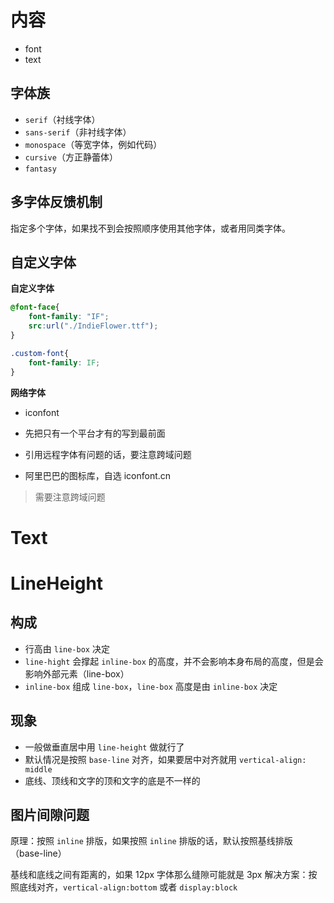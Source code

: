 # 内容

* font
* text

## 字体族

* `serif`（衬线字体）
* `sans-serif`（非衬线字体）
* `monospace`（等宽字体，例如代码）
* `cursive`（方正静蕾体）
* `fantasy`

## 多字体反馈机制

指定多个字体，如果找不到会按照顺序使用其他字体，或者用同类字体。

## 自定义字体

**自定义字体**

```css
@font-face{
    font-family: "IF";
    src:url("./IndieFlower.ttf");
}

.custom-font{
    font-family: IF;
}
```

**网络字体**

* iconfont

* 先把只有一个平台才有的写到最前面
* 引用远程字体有问题的话，要注意跨域问题
* 阿里巴巴的图标库，自选 iconfont.cn

> 需要注意跨域问题

# Text

# LineHeight

## 构成

- 行高由 `line-box` 决定
- `line-hight` 会撑起 `inline-box` 的高度，并不会影响本身布局的高度，但是会影响外部元素（line-box）
- `inline-box` 组成 `line-box`，`line-box` 高度是由 `inline-box` 决定

## 现象

- 一般做垂直居中用 `line-height` 做就行了
- 默认情况是按照 `base-line` 对齐，如果要居中对齐就用 `vertical-align: middle`
- 底线、顶线和文字的顶和文字的底是不一样的

## 图片间隙问题

原理：按照 `inline` 排版，如果按照 `inline` 排版的话，默认按照基线排版（base-line）

基线和底线之间有距离的，如果 12px 字体那么缝隙可能就是 3px
解决方案：按照底线对齐，`vertical-align:bottom` 或者 `display:block`

